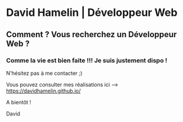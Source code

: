 # David Hamelin | Développeur Web

<h2>Comment ? Vous recherchez un Développeur Web ? </h2>
<h3>Comme la vie est bien faite !!! Je suis justement dispo ! </h3>

N'hésitez pas à me contacter ;)

Vous pouvez consulter mes réalisations ici --> <a href="https://davidhamelin.github.io/">https://davidhamelin.github.io/</a>

A bientôt !

David
